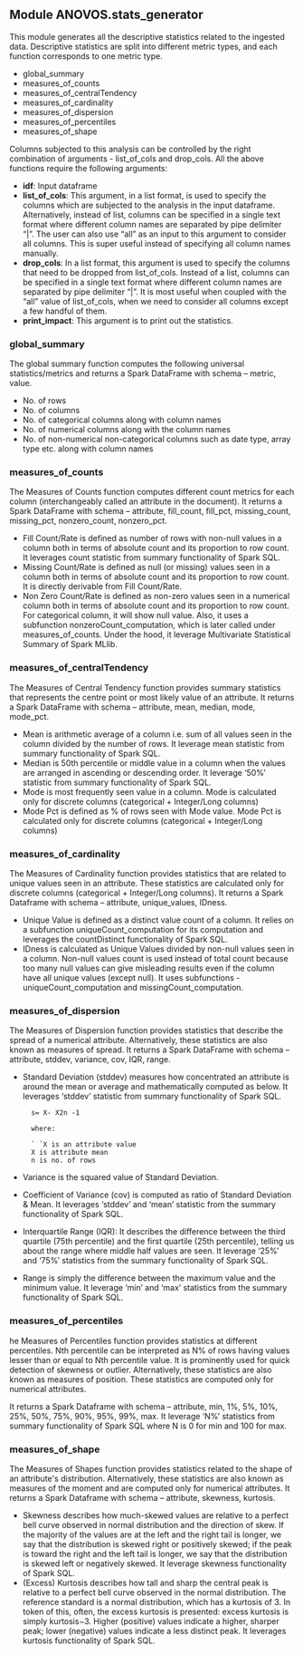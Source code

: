 ## Module ANOVOS.stats_generator 	 

This module generates all the descriptive statistics related to the ingested data. Descriptive statistics are split into different metric types, and each function corresponds to one metric type.
- global_summary
- measures_of_counts
- measures_of_centralTendency
- measures_of_cardinality
- measures_of_dispersion
- measures_of_percentiles  
- measures_of_shape

Columns subjected to this analysis can be controlled by the right combination of arguments - list_of_cols and drop_cols. All the above functions require the following arguments:

- **idf**: Input dataframe 
- **list_of_cols**: This argument, in a list format, is used to specify the columns which are subjected to the analysis in the input dataframe. Alternatively, instead of list, columns can be specified in a single text format where different column names are separated by pipe delimiter “|”. The user can also use “all” as an input to this argument to consider all columns. This is super useful instead of specifying all column names manually. 
- **drop_cols**: In a list format, this argument is used to specify the columns that need to be dropped from list_of_cols. Instead of a list, columns can be specified in a single text format where different column names are separated by pipe delimiter “|”. It is most useful when coupled with the “all” value of list_of_cols, when we need to consider all columns except a few handful of them.
- **print_impact**: This argument is to print out the statistics. 

### global_summary

The global summary function computes the following universal statistics/metrics and returns a Spark DataFrame with schema – metric, value. 
- No. of rows
- No. of columns
- No. of categorical columns along with column names
- No. of numerical columns along with the column names
- No. of non-numerical non-categorical columns such as date type, array type etc. along with column names 

### measures_of_counts

The Measures of Counts function computes different count metrics for each column (interchangeably called an attribute in the document). It returns a Spark DataFrame with schema – attribute, fill_count, fill_pct, missing_count, missing_pct, nonzero_count, nonzero_pct. 
- Fill Count/Rate is defined as number of rows with non-null values in a column both in terms of absolute count and its proportion to row count. It leverages count statistic from summary functionality of Spark SQL. 
- Missing Count/Rate is defined as null (or missing) values seen in a column both in terms of absolute count and its proportion to row count. It is directly derivable from Fill Count/Rate.  
- Non Zero Count/Rate is defined as non-zero values seen in a numerical column both in terms of absolute count and its proportion to row count. For categorical column, it will show null value. Also, it uses a subfunction nonzeroCount_computation, which is later called under measures_of_counts. Under the hood, it leverage Multivariate Statistical Summary of Spark MLlib. 

### measures_of_centralTendency 

The Measures of Central Tendency function provides summary statistics that represents the centre point or most likely value of an attribute. It returns a Spark DataFrame with schema – attribute, mean, median, mode, mode_pct. 

- Mean is arithmetic average of a column i.e. sum of all values seen in the column divided by the number of rows. It leverage mean statistic from summary functionality of Spark SQL. 
- Median is 50th percentile or middle value in a column when the values are arranged in ascending or descending order. It leverage ‘50%’ statistic from summary functionality of Spark SQL. 
- Mode is most frequently seen value in a column. Mode is calculated only for discrete columns (categorical + Integer/Long columns) 
- Mode Pct is defined as % of rows seen with Mode value. Mode Pct is calculated only for discrete columns (categorical + Integer/Long columns) 

### measures_of_cardinality 
The Measures of Cardinality function provides statistics that are related to unique values seen in an attribute. These statistics are calculated only for discrete columns (categorical + Integer/Long columns). It returns a Spark Dataframe with schema – attribute, unique_values, IDness.

- Unique Value is defined as a distinct value count of a column. It relies on a subfunction uniqueCount_computation for its computation and leverages the countDistinct functionality of Spark SQL.
- IDness is calculated as Unique Values divided by non-null values seen in a column. Non-null values count is used instead of total count because too many null values can give misleading results even if the column have all unique values (except null). It uses subfunctions - uniqueCount_computation and missingCount_computation.

### measures_of_dispersion  
The Measures of Dispersion function provides statistics that describe the spread of a numerical attribute. Alternatively, these statistics are also known as measures of spread. It returns a Spark DataFrame with schema – attribute, stddev, variance, cov, IQR, range.

- Standard Deviation (stddev) measures how concentrated an attribute is around the mean or average and mathematically computed as  below. It leverages ‘stddev’ statistic from summary functionality of Spark SQL.

        s= X- X2n -1 

        where:

        ` `X is an attribute value
        X is attribute mean
        n is no. of rows

- Variance is the squared value of Standard Deviation. 
- Coefficient of Variance (cov) is computed as ratio of Standard Deviation & Mean. It leverages ‘stddev’ and ‘mean’ statistic from the summary functionality of Spark SQL. 
- Interquartile Range (IQR): It describes the difference between the third quartile (75th percentile) and the first quartile (25th percentile), telling us about the range where middle half values are seen. It leverage ‘25%’ and ‘75%’ statistics from the summary functionality of Spark SQL. 
- Range is simply the difference between the maximum value and the minimum value. It leverage ‘min’ and ‘max’ statistics from the summary functionality of Spark SQL. 

### measures_of_percentiles 

he Measures of Percentiles function provides statistics at different percentiles. Nth percentile can be interpreted as N% of rows having values lesser than or equal to Nth percentile value. It is prominently used for quick detection of skewness or outlier. Alternatively, these statistics are also known as measures of position. These statistics are computed only for numerical attributes.

It returns a Spark Dataframe with schema – attribute, min, 1%, 5%, 10%, 25%, 50%, 75%, 90%, 95%, 99%, max. It leverage ‘N%’ statistics from summary functionality of Spark SQL where N is 0 for min and 100 for max.

### measures_of_shape 

The Measures of Shapes function provides statistics related to the shape of an attribute's distribution. Alternatively, these statistics are also known as measures of the moment and are computed only for numerical attributes. It returns a Spark Dataframe with schema – attribute, skewness, kurtosis.

- Skewness describes how much-skewed values are relative to a perfect bell curve observed in normal distribution and the direction of skew. If the majority of the values are at the left and the right tail is longer, we say that the distribution is skewed right or positively skewed; if the peak is toward the right and the left tail is longer, we say that the distribution is skewed left or negatively skewed. It leverage skewness functionality of Spark SQL.
- (Excess) Kurtosis describes how tall and sharp the central peak is relative to a perfect bell curve observed in the normal distribution. The reference standard is a normal distribution, which has a kurtosis of 3. In token of this, often, the excess kurtosis is presented: excess kurtosis is simply kurtosis−3. Higher (positive) values indicate a higher, sharper peak; lower (negative) values indicate a less distinct peak. It leverages kurtosis functionality of Spark SQL.

 